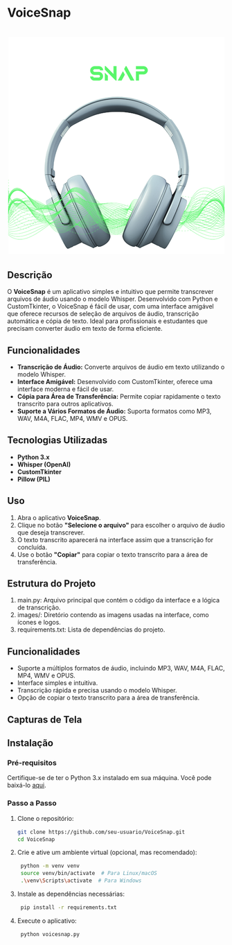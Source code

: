 # VoiceSnap
<h1 align="center">
  <img src="./images/HEAD.png"/>
</h1>

## Descrição

O **VoiceSnap** é um aplicativo simples e intuitivo que permite transcrever arquivos de áudio usando o modelo Whisper. Desenvolvido com Python e CustomTkinter, o VoiceSnap é fácil de usar, com uma interface amigável que oferece recursos de seleção de arquivos de áudio, transcrição automática e cópia de texto. Ideal para profissionais e estudantes que precisam converter áudio em texto de forma eficiente.

## Funcionalidades

- **Transcrição de Áudio:** Converte arquivos de áudio em texto utilizando o modelo Whisper.
- **Interface Amigável:** Desenvolvido com CustomTkinter, oferece uma interface moderna e fácil de usar.
- **Cópia para Área de Transferência:** Permite copiar rapidamente o texto transcrito para outros aplicativos.
- **Suporte a Vários Formatos de Áudio:** Suporta formatos como MP3, WAV, M4A, FLAC, MP4, WMV e OPUS.

## Tecnologias Utilizadas

- **Python 3.x**
- **Whisper (OpenAI)**
- **CustomTkinter**
- **Pillow (PIL)**

## Uso

1. Abra o aplicativo **VoiceSnap**.
2. Clique no botão **"Selecione o arquivo"** para escolher o arquivo de áudio que deseja transcrever.
3. O texto transcrito aparecerá na interface assim que a transcrição for concluída.
4. Use o botão **"Copiar"** para copiar o texto transcrito para a área de transferência.

## Estrutura do Projeto
1. main.py: Arquivo principal que contém o código da interface e a lógica de transcrição.
2. images/: Diretório contendo as imagens usadas na interface, como ícones e logos.
3. requirements.txt: Lista de dependências do projeto.

## Funcionalidades
- Suporte a múltiplos formatos de áudio, incluindo MP3, WAV, M4A, FLAC, MP4, WMV e OPUS.
- Interface simples e intuitiva.
- Transcrição rápida e precisa usando o modelo Whisper.
- Opção de copiar o texto transcrito para a área de transferência.

## Capturas de Tela



## Instalação

### Pré-requisitos

Certifique-se de ter o Python 3.x instalado em sua máquina. Você pode baixá-lo [aqui](https://www.python.org/downloads/).

### Passo a Passo

1. Clone o repositório:
   ```bash
   git clone https://github.com/seu-usuario/VoiceSnap.git
   cd VoiceSnap
   
2. Crie e ative um ambiente virtual (opcional, mas recomendado):
   ```bash
    python -m venv venv
    source venv/bin/activate  # Para Linux/macOS
    .\venv\Scripts\activate  # Para Windows
   
3. Instale as dependências necessárias:
   ```bash
    pip install -r requirements.txt

4. Execute o aplicativo:
   ```bash
    python voicesnap.py


   
